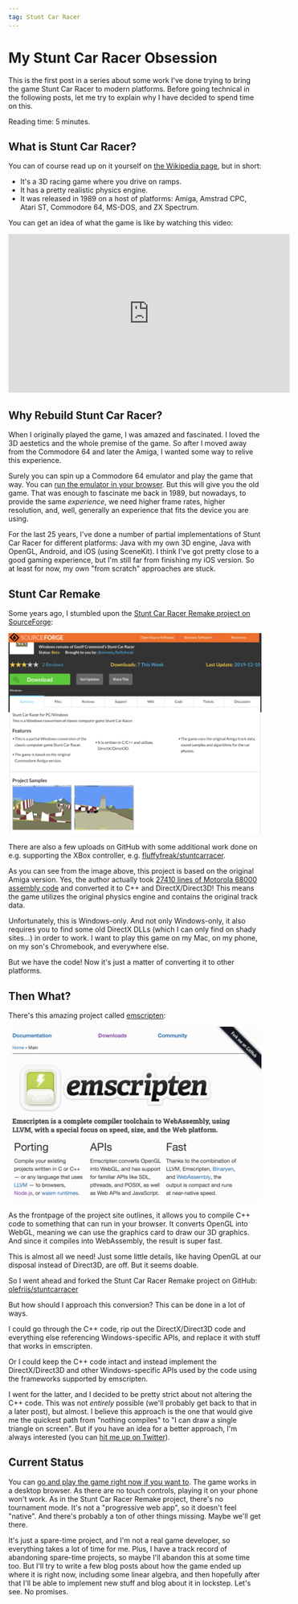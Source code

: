 ```yaml
---
tag: Stunt Car Racer
---
```

# My Stunt Car Racer Obsession
This is the first post in a series about some work I've done trying to bring the game Stunt Car Racer
to modern platforms. Before going technical in the following posts, let me try to explain why I have
decided to spend time on this.

Reading time: 5 minutes.

## What is Stunt Car Racer?
You can of course read up on it yourself on [the Wikipedia page](https://en.wikipedia.org/wiki/Stunt_Car_Racer),
but in short:

* It's a 3D racing game where you drive on ramps.
* It has a pretty realistic physics engine.
* It was released in 1989 on a host of platforms: Amiga, Amstrad CPC, Atari ST, Commodore 64, MS-DOS, and ZX Spectrum.

You can get an idea of what the game is like by watching this video:

<iframe width="560" height="315" src="https://www.youtube.com/embed/wWCZ7lP1u6Q" title="YouTube video player" frameborder="0" allow="accelerometer; autoplay; clipboard-write; encrypted-media; gyroscope; picture-in-picture" allowfullscreen></iframe>

## Why Rebuild Stunt Car Racer?
When I originally played the game, I was amazed and fascinated. I loved the 3D aestetics and the whole
premise of the game. So after I moved away from the Commodore 64 and later the Amiga, I wanted some way to
relive this experience.

Surely you can spin up a Commodore 64 emulator and play the game that way. You can
[run the emulator in your browser](https://c64online.com/c64-games/stunt-car-racer/). But this will
give you the old game. That was enough to fascinate me back in 1989, but nowadays, to provide the same
_experience_, we need higher frame rates, higher resolution, and, well, generally an experience that
fits the device you are using.

For the last 25 years, I've done a number of partial implementations of Stunt Car Racer for different
platforms: Java with my own 3D engine, Java with OpenGL, Android, and iOS (using SceneKit). I think I've got
pretty close to a good gaming experience, but I'm still far from finishing my iOS version. So at least for
now, my own "from scratch" approaches are stuck.

## Stunt Car Remake
Some years ago, I stumbled upon the [Stunt Car Racer Remake project on SourceForge](https://sourceforge.net/projects/stuntcarremake/):

![Screenshot of Stunt Car Racer Remake on SourceForge](/assets/images/stunt-car-racer-introduction/stunt-car-racer-remake.png)

There are also a few uploads on GitHub with some additional work done on e.g. supporting the XBox controller,
e.g. [fluffyfreak/stuntcarracer](https://github.com/fluffyfreak/stuntcarracer).

As you can see from the image above, this project is based on the original Amiga version. Yes, the author actually
took [27410 lines of Motorola 68000 assembly code](https://github.com/fluffyfreak/stuntcarracer/blob/master/Reference%20only/StuntCarRacer.s)
and converted it to C++ and DirectX/Direct3D! This means the game utilizes the original physics engine and contains
the original track data.

Unfortunately, this is Windows-only. And not only Windows-only, it also requires you to find some old DirectX DLLs
(which I can only find on shady sites...) in order to work. I want to play this game on my Mac, on my phone, on my
son's Chromebook, and everywhere else.

But we have the code! Now it's just a matter of converting it to other platforms.

## Then What?
There's this amazing project called [emscripten](https://emscripten.org):

![Screenshot of emscripten.org front page](/assets/images/stunt-car-racer-introduction/emscripten.png)

As the frontpage of the project site outlines, it allows you to compile C++ code to something that can
run in your browser. It converts OpenGL into WebGL, meaning we can use the graphics card to draw our 3D
graphics. And since it compiles into WebAssembly, the result is super fast.

This is almost all we need! Just some little details, like having OpenGL at our disposal instead of Direct3D,
are off. But it seems doable.

So I went ahead and forked the Stunt Car Racer Remake project on GitHub:
[olefriis/stuntcarracer](https://github.com/olefriis/stuntcarracer)

But how should I approach this conversion? This can be done in a lot of ways.

I could go through the C++ code, rip out the DirectX/Direct3D code and everything else referencing
Windows-specific APIs, and replace it with stuff that works in emscripten.

Or I could keep the C++ code intact and instead implement the DirectX/Direct3D and other Windows-specific
APIs used by the code using the frameworks supported by emscripten.

I went for the latter, and I decided to be pretty strict about not altering the C++ code. This was not
_entirely_ possible (we'll probably get back to that in a later post), but almost. I believe this
approach is the one that would give me the quickest path from "nothing compiles" to "I can draw a
single triangle on screen". But if you have an idea for a better approach, I'm always interested
(you can [hit me up on Twitter](https://twitter.com/olefriis)).

## Current Status
You can [go and play the game right now if you want to](https://olefriis.github.io/play/). The game
works in a desktop browser. As there are no touch controls, playing it on your phone won't work.
As in the Stunt Car Racer Remake project, there's no tournament mode. It's not a "progressive web
app", so it doesn't feel "native". And there's probably a ton of other things missing. Maybe we'll
get there.

It's just a spare-time project, and I'm not a real game developer, so everything takes a lot of time for
me. Plus, I have a track record of abandoning spare-time projects, so maybe I'll abandon this at some
time too. But I'll try to write a few blog posts about how the game ended up where it is right now,
including some linear algebra, and then hopefully after that I'll be able to implement new stuff and
blog about it in lockstep. Let's see. No promises.
